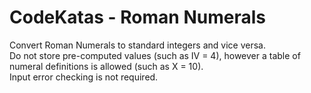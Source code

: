 CodeKatas - Roman Numerals
=========
Convert Roman Numerals to standard integers and vice versa.  
Do not store pre-computed values (such as IV = 4), however a table of numeral definitions is allowed (such as X = 10).  
Input error checking is not required.